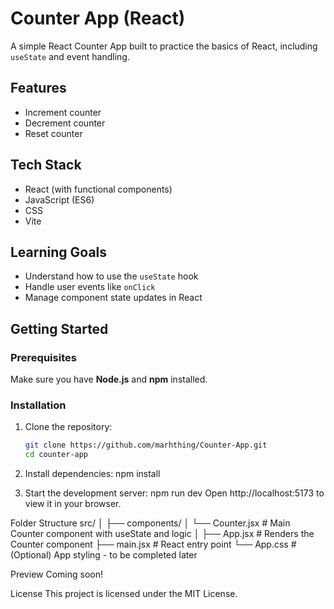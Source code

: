 # Counter App (React)

A simple React Counter App built to practice the basics of React, including `useState` and event handling.

## Features

- Increment counter
- Decrement counter
- Reset counter

## Tech Stack

- React (with functional components)
- JavaScript (ES6)
- CSS
- Vite

## Learning Goals

- Understand how to use the `useState` hook
- Handle user events like `onClick`
- Manage component state updates in React

## Getting Started

### Prerequisites

Make sure you have **Node.js** and **npm** installed.

### Installation

1. Clone the repository:

   ```bash
   git clone https://github.com/marhthing/Counter-App.git
   cd counter-app

2. Install dependencies:
npm install

3. Start the development server:
npm run dev
Open http://localhost:5173 to view it in your browser.

Folder Structure
src/
│
├── components/
│   └── Counter.jsx     # Main Counter component with useState and logic
│
├── App.jsx             # Renders the Counter component
├── main.jsx            # React entry point
└── App.css             # (Optional) App styling - to be completed later


Preview
Coming soon!

License
This project is licensed under the MIT License.